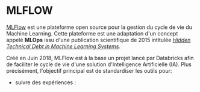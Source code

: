 
MLFLOW
======

[MLFlow](https://www.mlflow.org/) est une plateforme open source pour la gestion du cycle de vie du Machine Learning. Cette plateforme est une adaptation d'un concept appelé **MLOps** issu d'une publication scientifique de 2015 intitulée [*Hidden Technical Debt in Machine Learning Systems*](http://papers.nips.cc/paper/5656-hidden-technical-debt-in-machine-learning-systems.pdf).

Créé en Juin 2018, MLFlow est à la base un projet lancé par Databricks afin de faciliter le cycle de vie d'une solution d'Intelligence Artificielle (IA). Plus précisément, l'objectif principal est de standardiser les outils pour:
 * suivre des expériences : 
